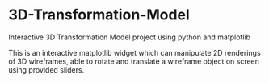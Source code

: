 # 3D-Transformation-Model
Interactive 3D Transformation Model project using python and matplotlib



This is an interactive matplotlib widget which can manipulate 2D renderings of 3D wireframes, able to rotate and translate a wireframe object on screen using provided sliders.
